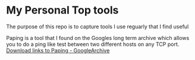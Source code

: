 # My Personal Top tools

The purpose of this repo is to capture tools I use reguarly that I find useful



Paping is a tool that I found on the Googles long term archive which allows you to do a ping like test between two different hosts on any TCP port.
[Download links to Paping - GoogleArchive](https://code.google.com/archive/p/paping/downloads#!)
